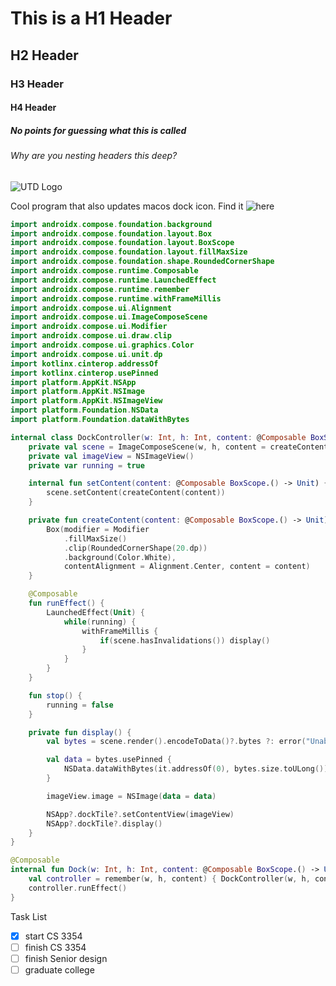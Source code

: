 # This is a H1 Header
## H2 Header
### H3 Header
#### H4 Header
##### No points for guessing what this is called
###### Why are you nesting headers this deep?

![UTD Logo](https://sandbox.utdallas.edu/brand/files/2022/04/monogram-emblem-border-880-1.png)


Cool program that also updates macos dock icon.
Find it ![here](https://github.com/LandryNorris/ComposeMacosDock)

```kotlin
import androidx.compose.foundation.background
import androidx.compose.foundation.layout.Box
import androidx.compose.foundation.layout.BoxScope
import androidx.compose.foundation.layout.fillMaxSize
import androidx.compose.foundation.shape.RoundedCornerShape
import androidx.compose.runtime.Composable
import androidx.compose.runtime.LaunchedEffect
import androidx.compose.runtime.remember
import androidx.compose.runtime.withFrameMillis
import androidx.compose.ui.Alignment
import androidx.compose.ui.ImageComposeScene
import androidx.compose.ui.Modifier
import androidx.compose.ui.draw.clip
import androidx.compose.ui.graphics.Color
import androidx.compose.ui.unit.dp
import kotlinx.cinterop.addressOf
import kotlinx.cinterop.usePinned
import platform.AppKit.NSApp
import platform.AppKit.NSImage
import platform.AppKit.NSImageView
import platform.Foundation.NSData
import platform.Foundation.dataWithBytes

internal class DockController(w: Int, h: Int, content: @Composable BoxScope.() -> Unit = {}) {
    private val scene = ImageComposeScene(w, h, content = createContent(content))
    private val imageView = NSImageView()
    private var running = true

    internal fun setContent(content: @Composable BoxScope.() -> Unit) {
        scene.setContent(createContent(content))
    }

    private fun createContent(content: @Composable BoxScope.() -> Unit): @Composable () -> Unit = {
        Box(modifier = Modifier
            .fillMaxSize()
            .clip(RoundedCornerShape(20.dp))
            .background(Color.White),
            contentAlignment = Alignment.Center, content = content)
    }

    @Composable
    fun runEffect() {
        LaunchedEffect(Unit) {
            while(running) {
                withFrameMillis {
                    if(scene.hasInvalidations()) display()
                }
            }
        }
    }

    fun stop() {
        running = false
    }

    private fun display() {
        val bytes = scene.render().encodeToData()?.bytes ?: error("Unable to get Data from scene")

        val data = bytes.usePinned {
            NSData.dataWithBytes(it.addressOf(0), bytes.size.toULong())
        }

        imageView.image = NSImage(data = data)

        NSApp?.dockTile?.setContentView(imageView)
        NSApp?.dockTile?.display()
    }
}

@Composable
internal fun Dock(w: Int, h: Int, content: @Composable BoxScope.() -> Unit) {
    val controller = remember(w, h, content) { DockController(w, h, content) }
    controller.runEffect()
}
```

Task List

- [x] start CS 3354
- [ ] finish CS 3354
- [ ] finish Senior design
- [ ] graduate college
